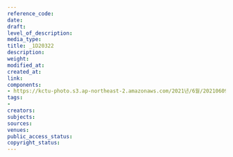 ```yaml
---
reference_code: 
date: 
draft: 
level_of_description: 
media_type: 
title: _1D20322
description: 
weight: 
modified_at: 
created_at: 
link: 
components:
- https://kctu-photo.s3.ap-northeast-2.amazonaws.com/2021년/6월/20210609_산재사망+노동자+추모분향소+및+농성장+설치/_1D20322.jpg
tags:
- 
creators: 
subjects: 
sources: 
venues: 
public_access_status: 
copyright_status: 
---
```

